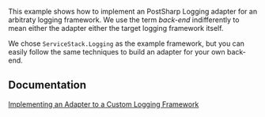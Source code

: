 This example shows how to implement an PostSharp Logging adapter for an arbitraty logging framework. We use the term *back-end* indifferently to mean 
either the adapter either the target logging framework itself.

We chose `ServiceStack.Logging` as the example framework, but you can easily follow the same techniques to build an adapter for your own back-end.

## Documentation

[Implementing an Adapter to a Custom Logging Framework](https://doc.postsharp.net/custom-logging-backend)
